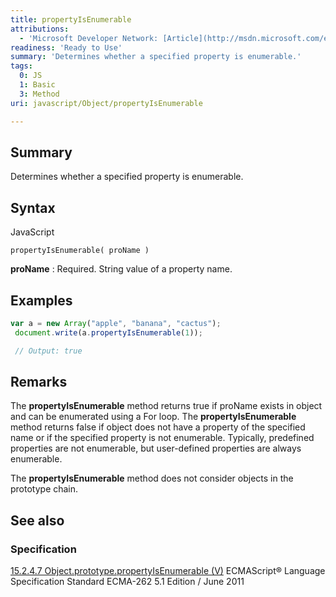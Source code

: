 ```yaml
---
title: propertyIsEnumerable
attributions:
  - 'Microsoft Developer Network: [Article](http://msdn.microsoft.com/en-us/library/ie/adebfyya(v=vs.94).aspx)'
readiness: 'Ready to Use'
summary: 'Determines whether a specified property is enumerable.'
tags:
  0: JS
  1: Basic
  3: Method
uri: javascript/Object/propertyIsEnumerable

---
```

## Summary

Determines whether a specified property is enumerable.

## Syntax

<span class="language">JavaScript</span>

    propertyIsEnumerable( proName )

**proName**
:   Required. String value of a property name.

## Examples

``` js
var a = new Array("apple", "banana", "cactus");
 document.write(a.propertyIsEnumerable(1));

 // Output: true
```

## Remarks

The **propertyIsEnumerable** method returns true if proName exists in object and can be enumerated using a For loop. The **propertyIsEnumerable** method returns false if object does not have a property of the specified name or if the specified property is not enumerable. Typically, predefined properties are not enumerable, but user-defined properties are always enumerable.

The **propertyIsEnumerable** method does not consider objects in the prototype chain.

## See also

### Specification

[15.2.4.7 Object.prototype.propertyIsEnumerable (V)](http://www.ecma-international.org/ecma-262/5.1/#sec-15.2.4.7) ECMAScript® Language Specification Standard ECMA-262 5.1 Edition / June 2011

